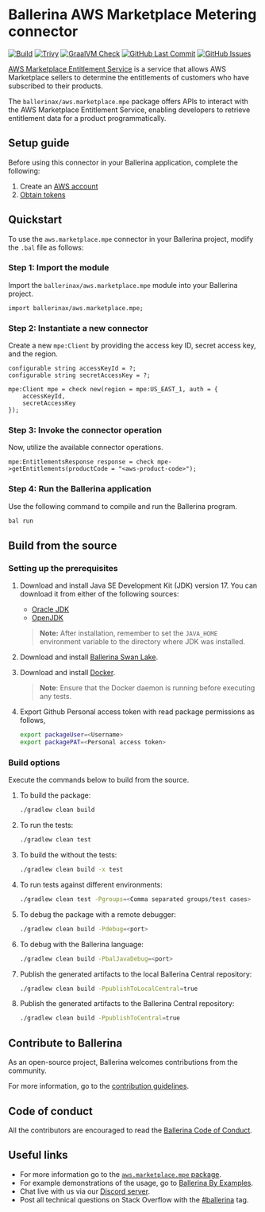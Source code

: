 # Ballerina AWS Marketplace Metering connector

[![Build](https://github.com/ballerina-platform/module-ballerinax-aws.marketplace.mpe/actions/workflows/ci.yml/badge.svg)](https://github.com/ballerina-platform/module-ballerinax-aws.marketplace.mpe/actions/workflows/ci.yml)
[![Trivy](https://github.com/ballerina-platform/module-ballerinax-aws.marketplace.mpe/actions/workflows/trivy-scan.yml/badge.svg)](https://github.com/ballerina-platform/module-ballerinax-aws.marketplace.mpe/actions/workflows/trivy-scan.yml)
[![GraalVM Check](https://github.com/ballerina-platform/module-ballerinax-aws.marketplace.mpe/actions/workflows/build-with-bal-test-graalvm.yml/badge.svg)](https://github.com/ballerina-platform/module-ballerinax-aws.marketplace.mpe/actions/workflows/build-with-bal-test-graalvm.yml)
[![GitHub Last Commit](https://img.shields.io/github/last-commit/ballerina-platform/module-ballerinax-aws.marketplace.mpe.svg)](https://github.com/ballerina-platform/module-ballerinax-aws.marketplace.mpe/commits/master)
[![GitHub Issues](https://img.shields.io/github/issues/ballerina-platform/ballerina-library/module/aws.marketplace.mpe.svg?label=Open%20Issues)](https://github.com/ballerina-platform/ballerina-library/labels/module%aws.marketplace.mpe)

[AWS Marketplace Entitlement Service](https://docs.aws.amazon.com/marketplace/latest/userguide/entitlement.html) is a
service that allows AWS Marketplace sellers to determine the entitlements of customers who have subscribed to their
products.

The `ballerinax/aws.marketplace.mpe` package offers APIs to interact with the AWS Marketplace Entitlement Service,
enabling developers to retrieve entitlement data for a product programmatically.

## Setup guide
Before using this connector in your Ballerina application, complete the following:
1. Create an [AWS account](https://portal.aws.amazon.com/billing/signup?nc2=h_ct&src=default&redirect_url=https%3A%2F%2Faws.amazon.com%2Fregistration-confirmation#/start)
2. [Obtain tokens](https://docs.aws.amazon.com/IAM/latest/UserGuide/id_credentials_access-keys.html)

## Quickstart

To use the `aws.marketplace.mpe` connector in your Ballerina project, modify the `.bal` file as follows:

### Step 1: Import the module

Import the `ballerinax/aws.marketplace.mpe` module into your Ballerina project.

```ballerina
import ballerinax/aws.marketplace.mpe;
```

### Step 2: Instantiate a new connector

Create a new `mpe:Client` by providing the access key ID, secret access key, and the region.

```ballerina
configurable string accessKeyId = ?;
configurable string secretAccessKey = ?;

mpe:Client mpe = check new(region = mpe:US_EAST_1, auth = {
    accessKeyId,
    secretAccessKey
});
```

### Step 3: Invoke the connector operation

Now, utilize the available connector operations.

```ballerina
mpe:EntitlementsResponse response = check mpe->getEntitlements(productCode = "<aws-product-code>");
```

### Step 4: Run the Ballerina application

Use the following command to compile and run the Ballerina program.

```bash
bal run
```

## Build from the source

### Setting up the prerequisites

1. Download and install Java SE Development Kit (JDK) version 17. You can download it from either of the following sources:

    * [Oracle JDK](https://www.oracle.com/java/technologies/downloads/)
    * [OpenJDK](https://adoptium.net/)

   > **Note:** After installation, remember to set the `JAVA_HOME` environment variable to the directory where JDK was installed.

2. Download and install [Ballerina Swan Lake](https://ballerina.io/).

3. Download and install [Docker](https://www.docker.com/get-started).

   > **Note**: Ensure that the Docker daemon is running before executing any tests.

4. Export Github Personal access token with read package permissions as follows,

    ```bash
    export packageUser=<Username>
    export packagePAT=<Personal access token>
    ```

### Build options

Execute the commands below to build from the source.

1. To build the package:

   ```bash
   ./gradlew clean build
   ```

2. To run the tests:

   ```bash
   ./gradlew clean test
   ```

3. To build the without the tests:

   ```bash
   ./gradlew clean build -x test
   ```

4. To run tests against different environments:

   ```bash
   ./gradlew clean test -Pgroups=<Comma separated groups/test cases>
   ```

5. To debug the package with a remote debugger:

   ```bash
   ./gradlew clean build -Pdebug=<port>
   ```

6. To debug with the Ballerina language:

   ```bash
   ./gradlew clean build -PbalJavaDebug=<port>
   ```

7. Publish the generated artifacts to the local Ballerina Central repository:

    ```bash
    ./gradlew clean build -PpublishToLocalCentral=true
    ```

8. Publish the generated artifacts to the Ballerina Central repository:

   ```bash
   ./gradlew clean build -PpublishToCentral=true
   ```

## Contribute to Ballerina

As an open-source project, Ballerina welcomes contributions from the community.

For more information, go to the [contribution guidelines](https://github.com/ballerina-platform/ballerina-lang/blob/master/CONTRIBUTING.md).

## Code of conduct

All the contributors are encouraged to read the [Ballerina Code of Conduct](https://ballerina.io/code-of-conduct).

## Useful links

* For more information go to the [`aws.marketplace.mpe` package](https://central.ballerina.io/ballerinax/aws.marketplace.mpe/latest).
* For example demonstrations of the usage, go to [Ballerina By Examples](https://ballerina.io/learn/by-example/).
* Chat live with us via our [Discord server](https://discord.gg/ballerinalang).
* Post all technical questions on Stack Overflow with the [#ballerina](https://stackoverflow.com/questions/tagged/ballerina) tag.